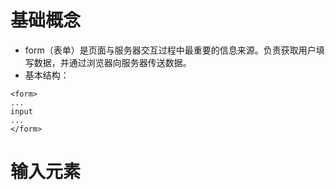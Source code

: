 # 基础概念
- form（表单）是页面与服务器交互过程中最重要的信息来源。负责获取用户填写数据，并通过浏览器向服务器传送数据。
- 基本结构：

```
<form>
...
input
...
</form>
```
# 输入元素